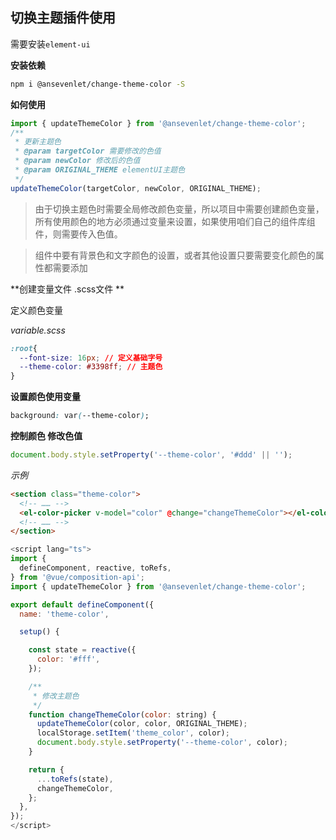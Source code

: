<!-- # biu-function
## 第一次认真的写分享，求小星星，欢迎fork

## [手把手教你发布npm函数库](http://km.alanwen.online/guide/javascript/npm.html)
## Project setup
```
npm install
```

### Compiles and hot-reloads for development
```
npm run build
```

### npm publish
```
# login your own account
npm login
# you have to modify the library name in package.json if the package exits on npmjs.com
npm publish
```

### build your own libs

write your code in folder src, and build by wepback


### docs

Use jsdoc for this libaray docs, and theme is docdash. How you can config docdash, please visit [docdash Git Repo](https://github.com/clenemt/docdash). [Here](https://cancerberosgx.github.io/jsdoc-templates-demo/demo/) is more template for docjs.


```
// to update docs
npm run docs

```

### test

Use Jest to do test. [Jest document](https://jestjs.io/docs/zh-Hans/getting-started)

```
npm run test
```


### How to create this repo step by step, please visit [step by step publish npm](http://km.alanwen.online/guide/javascript/npm.html)
 -->

 ## 切换主题插件使用

需要安装`element-ui`

**安装依赖**

```sh
npm i @ansevenlet/change-theme-color -S
```

**如何使用**

```javascript
import { updateThemeColor } from '@ansevenlet/change-theme-color';
/**
 * 更新主题色 
 * @param targetColor 需要修改的色值
 * @param newColor 修改后的色值
 * @param ORIGINAL_THEME elementUI主题色
 */
updateThemeColor(targetColor, newColor, ORIGINAL_THEME);
```

>  由于切换主题色时需要全局修改颜色变量，所以项目中需要创建颜色变量，所有使用颜色的地方必须通过变量来设置，如果使用咱们自己的组件库组件，则需要传入色值。

>  组件中要有背景色和文字颜色的设置，或者其他设置只要需要变化颜色的属性都需要添加

**创建变量文件 .scss文件 **

定义颜色变量

*variable.scss*

```css
:root{
  --font-size: 16px; // 定义基础字号
  --theme-color: #3398ff; // 主题色
}
```
**设置颜色使用变量**

```css
background: var(--theme-color);
```
**控制颜色 修改色值**

```javascript
document.body.style.setProperty('--theme-color', '#ddd' || '');
```
*示例*

```html
<section class="theme-color">
  <!-- …… -->
  <el-color-picker v-model="color" @change="changeThemeColor"></el-color-picker>
  <!-- …… -->
</section>
```

```javascript
<script lang="ts">
import {
  defineComponent, reactive, toRefs,
} from '@vue/composition-api';
import { updateThemeColor } from '@ansevenlet/change-theme-color';

export default defineComponent({
  name: 'theme-color',

  setup() {

    const state = reactive({
      color: '#fff',
    });

    /**
     * 修改主题色
     */
    function changeThemeColor(color: string) {
      updateThemeColor(color, color, ORIGINAL_THEME);
      localStorage.setItem('theme_color', color);
      document.body.style.setProperty('--theme-color', color);
    }

    return {
      ...toRefs(state),
      changeThemeColor,
    };
  },
});
</script>
```
